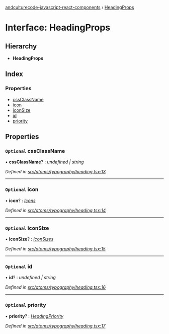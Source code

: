 [andculturecode-javascript-react-components](../README.md) › [HeadingProps](headingprops.md)

# Interface: HeadingProps

## Hierarchy

* **HeadingProps**

## Index

### Properties

* [cssClassName](headingprops.md#optional-cssclassname)
* [icon](headingprops.md#optional-icon)
* [iconSize](headingprops.md#optional-iconsize)
* [id](headingprops.md#optional-id)
* [priority](headingprops.md#optional-priority)

## Properties

### `Optional` cssClassName

• **cssClassName**? : *undefined | string*

*Defined in [src/atoms/typography/heading.tsx:13](https://github.com/AndcultureCode/AndcultureCode.JavaScript.React.Components/blob/3b573d9/src/atoms/typography/heading.tsx#L13)*

___

### `Optional` icon

• **icon**? : *[Icons](../enums/icons.md)*

*Defined in [src/atoms/typography/heading.tsx:14](https://github.com/AndcultureCode/AndcultureCode.JavaScript.React.Components/blob/3b573d9/src/atoms/typography/heading.tsx#L14)*

___

### `Optional` iconSize

• **iconSize**? : *[IconSizes](../enums/iconsizes.md)*

*Defined in [src/atoms/typography/heading.tsx:15](https://github.com/AndcultureCode/AndcultureCode.JavaScript.React.Components/blob/3b573d9/src/atoms/typography/heading.tsx#L15)*

___

### `Optional` id

• **id**? : *undefined | string*

*Defined in [src/atoms/typography/heading.tsx:16](https://github.com/AndcultureCode/AndcultureCode.JavaScript.React.Components/blob/3b573d9/src/atoms/typography/heading.tsx#L16)*

___

### `Optional` priority

• **priority**? : *[HeadingPriority](../enums/headingpriority.md)*

*Defined in [src/atoms/typography/heading.tsx:17](https://github.com/AndcultureCode/AndcultureCode.JavaScript.React.Components/blob/3b573d9/src/atoms/typography/heading.tsx#L17)*
